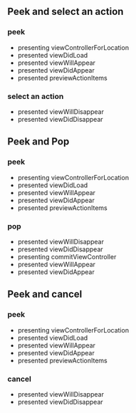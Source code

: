 ## Peek and select an action
### peek
- presenting viewControllerForLocation
- presented viewDidLoad
- presented viewWillAppear
- presented viewDidAppear
- presented previewActionItems

### select an action
- presented viewWillDisappear
- presented viewDidDisappear

## Peek and Pop
### peek
- presenting viewControllerForLocation
- presented viewDidLoad
- presented viewWillAppear
- presented viewDidAppear
- presented previewActionItems

### pop
- presented viewWillDisappear
- presented viewDidDisappear
- presenting commitViewController
- presented viewWillAppear
- presented viewDidAppear

## Peek and cancel
### peek
- presenting viewControllerForLocation
- presented viewDidLoad
- presented viewWillAppear
- presented viewDidAppear
- presented previewActionItems

### cancel
- presented viewWillDisappear
- presented viewDidDisappear
